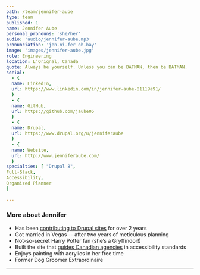 ```yaml
---
path: /team/jennifer-aube
type: team
published: 1
name: Jennifer Aube
personal_pronouns: 'she/her'
audio: 'audio/jennifer-aube.mp3'
pronunciation: 'jen-ni-fer oh-bay'
image: 'images/jennifer-aube.jpg'
role: Engineering
location: L’Orignal, Canada
quote: Always be yourself. Unless you can be BATMAN, then be BATMAN.
social: 
  - {
  name: LinkedIn,
  url: https://www.linkedin.com/in/jennifer-aube-81119a91/
  }
  - {
  name: GitHub,
  url: https://github.com/jaube05
  }
  - {
  name: Drupal,
  url: https://www.drupal.org/u/jenniferaube
  }
  - {
  name: Website,
  url: http://www.jenniferaube.com/
  }
specialties: [ "Drupal 8",
Full-Stack,
Accessibility,
Organized Planner
]
  
---
```


### More about Jennifer
* Has been [contributing to Drupal sites](https://www.drupal.org/u/jenniferaube) for over 2 years
* Got married in Vegas -- after two years of meticulous planning
* Not-so-secret Harry Potter fan (she’s a Gryffindor!)
* Built the site that [guides Canadian agencies](https://accessible.canada.ca/) in accessibility standards
* Enjoys painting with acrylics in her free time
* Former Dog Groomer Extraordinaire

-----------------------------------
